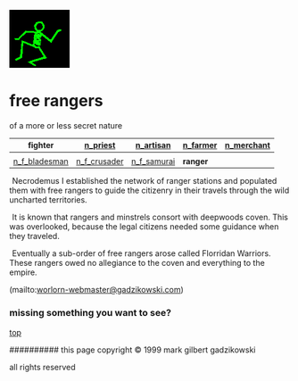 ![dancer](assets/dancer.gif)

# free rangers



 of a more or less secret nature

| **fighter**                         |  [n_priest](n_priest.md)          |  [n_artisan](n_artisan.md)      |  [n_farmer](n_farmer.md)  |  [n_merchant](n_merchant.md)  | 
| ----------------------------------- | --------------------------------- | ------------------------------- | ------------------------- | ----------------------------- | 
|                                     |                                   |                                 |                           |                               | 
|  [n_f_bladesman](n_f_bladesman.md)  |  [n_f_crusader](n_f_crusader.md)  |  [n_f_samurai](n_f_samurai.md)  | **ranger**                |                               | 

 





 

 ![xparent](assets/xparent.gif)  Necrodemus I established the network of ranger stations and populated them with free rangers to guide the citizenry in their travels through the wild uncharted territories. 

 ![xparent](assets/xparent.gif)  It is known that rangers and minstrels consort with deepwoods coven. This was overlooked, because the legal citizens needed some guidance when they traveled. 

 ![xparent](assets/xparent.gif)  Eventually a sub-order of free rangers arose called Florridan Warriors. These rangers owed no allegiance to the coven and everything to the empire. 

 (mailto:worlorn-webmaster@gadzikowski.com) 

 
### missing something you want to see?



 [top](#top) 

 
########## this page copyright © 1999 mark gilbert gadzikowski

 all rights reserved